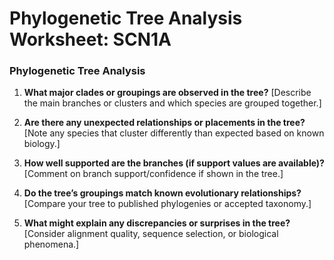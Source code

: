 # Phylogenetic Tree Analysis Worksheet: SCN1A

### Phylogenetic Tree Analysis

1. **What major clades or groupings are observed in the tree?**
   [Describe the main branches or clusters and which species are grouped together.]

2. **Are there any unexpected relationships or placements in the tree?**
   [Note any species that cluster differently than expected based on known biology.]

3. **How well supported are the branches (if support values are available)?**
   [Comment on branch support/confidence if shown in the tree.]

4. **Do the tree’s groupings match known evolutionary relationships?**
   [Compare your tree to published phylogenies or accepted taxonomy.]

5. **What might explain any discrepancies or surprises in the tree?**
   [Consider alignment quality, sequence selection, or biological phenomena.]
